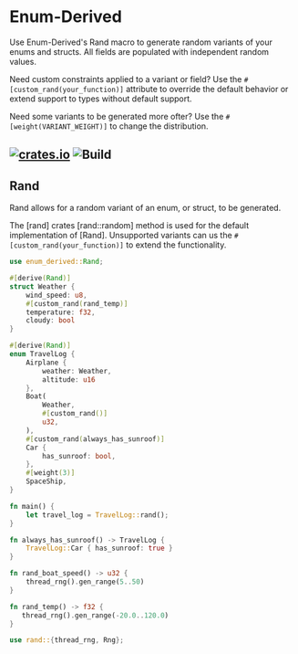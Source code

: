 <!-- Enum-Derived readme rendered on crates.io -->

# Enum-Derived

Use Enum-Derived's Rand macro to generate random variants of your enums and structs. All fields are populated with independent random values.

Need custom constraints applied to a variant or field? Use the `#[custom_rand(your_function)]` attribute to override the default behavior or extend support to types without default support.

Need some variants to be generated more ofter? Use the `#[weight(VARIANT_WEIGHT)]` to change the distribution.

[![crates.io](https://img.shields.io/crates/v/enum-derived.svg)](https://crates.io/crates/enum-derived)
![Build](https://github.com/green-spaces/enum-derived/actions/workflows/build.yml/badge.svg?branch=main)
---

## Rand

Rand allows for a random variant of an enum, or struct, to be generated.

The [rand] crates [rand::random] method is used for the default implementation of [Rand]. Unsupported variants can us the `#[custom_rand(your_function)]` to extend the functionality.

```rust
use enum_derived::Rand;

#[derive(Rand)]
struct Weather {
    wind_speed: u8,
    #[custom_rand(rand_temp)]
    temperature: f32,
    cloudy: bool
}

#[derive(Rand)]
enum TravelLog {
    Airplane {
        weather: Weather,
        altitude: u16
    },
    Boat(
        Weather,
        #[custom_rand()]
        u32,
    ),
    #[custom_rand(always_has_sunroof)]
    Car {
        has_sunroof: bool,
    },
    #[weight(3)]
    SpaceShip,
}

fn main() {
    let travel_log = TravelLog::rand();
}

fn always_has_sunroof() -> TravelLog {
    TravelLog::Car { has_sunroof: true }
}

fn rand_boat_speed() -> u32 {
    thread_rng().gen_range(5..50)
}

fn rand_temp() -> f32 {
   thread_rng().gen_range(-20.0..120.0)
}

use rand::{thread_rng, Rng};
```
